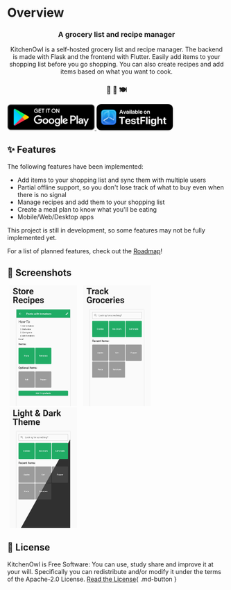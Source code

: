 # Overview
<h3 align="center">
  A grocery list and recipe manager
</h3>
<p align="center">
  KitchenOwl is a self-hosted grocery list and recipe manager. The backend is made with Flask and the frontend with Flutter. Easily add items to your shopping list before you go shopping. You can also create recipes and add items based on what you want to cook.
</p>
<h3 align="center">
 🍫 🥘 🍽
</h3>

<a href='https://play.google.com/store/apps/details?id=com.tombursch.kitchenowl'>
  <img alt='Get it on Google Play'  src='img/badges/playstore.png' style="height:60px"/>
</a>
<a href='https://testflight.apple.com/join/x7LhltFw'>
  <img alt='Get it on TestFlight' src='img/badges/testflight.png' style="height:60px"/>
</a>


## ✨ Features

The following features have been implemented:

- Add items to your shopping list and sync them with multiple users
- Partial offline support, so you don't lose track of what to buy even when there is no signal
- Manage recipes and add them to your shopping list
- Create a meal plan to know what you'll be eating
- Mobile/Web/Desktop apps

This project is still in development, so some features may not be fully implemented yet.

For a list of planned features, check out the [Roadmap](roadmap.md)!

## 📱 Screenshots

<img alt="Updates page" src="img/screenshots/1_en-US.png" width="31%" hspace="5" />
<img alt="Details page" src="img/screenshots/2_en-US.png" width="31%" hspace="5" />
<img alt="Search page" src="img/screenshots/3_en-US.png" width="31%" hspace="5"/>

## 📜 License

KitchenOwl is Free Software: You can use, study share and improve it at your will. Specifically you can redistribute and/or modify it under the terms of the Apache-2.0 License.
[Read the License](about/license.md){ .md-button }